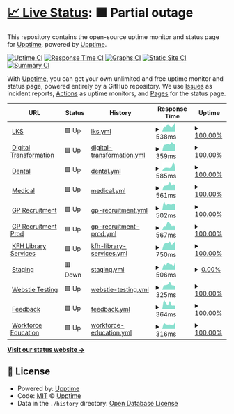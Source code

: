 # [📈 Live Status](https://upptime.github.io/upptime): <!--live status--> **🟧 Partial outage**

This repository contains the open-source uptime monitor and status page for [Upptime](https://upptime.js.org), powered by [Upptime](https://github.com/upptime/upptime).

[![Uptime CI](https://github.com/sankar-shunmuga/NWP-Monitor-Tool/workflows/Uptime%20CI/badge.svg)](https://github.com/sankar-shunmuga/NWP-Monitor-Tool/actions?query=workflow%3A%22Uptime+CI%22)
[![Response Time CI](https://github.com/sankar-shunmuga/NWP-Monitor-Tool/workflows/Response%20Time%20CI/badge.svg)](https://github.com/sankar-shunmuga/NWP-Monitor-Tool/actions?query=workflow%3A%22Response+Time+CI%22)
[![Graphs CI](https://github.com/sankar-shunmuga/NWP-Monitor-Tool/workflows/Graphs%20CI/badge.svg)](https://github.com/sankar-shunmuga/NWP-Monitor-Tool/actions?query=workflow%3A%22Graphs+CI%22)
[![Static Site CI](https://github.com/sankar-shunmuga/NWP-Monitor-Tool/workflows/Static%20Site%20CI/badge.svg)](https://github.com/sankar-shunmuga/NWP-Monitor-Tool/actions?query=workflow%3A%22Static+Site+CI%22)
[![Summary CI](https://github.com/sankar-shunmuga/NWP-Monitor-Tool/workflows/Summary%20CI/badge.svg)](https://github.com/sankar-shunmuga/NWP-Monitor-Tool/actions?query=workflow%3A%22Summary+CI%22)

With [Upptime](https://upptime.js.org), you can get your own unlimited and free uptime monitor and status page, powered entirely by a GitHub repository. We use [Issues](https://github.com/upptime/upptime/issues) as incident reports, [Actions](https://github.com/sankar-shunmuga/NWP-Monitor-Tool/actions) as uptime monitors, and [Pages](https://upptime.github.io/upptime) for the status page.

<!--start: status pages-->
<!-- This summary is generated by Upptime (https://github.com/upptime/upptime) -->
<!-- Do not edit this manually, your changes will be overwritten -->
<!-- prettier-ignore -->
| URL | Status | History | Response Time | Uptime |
| --- | ------ | ------- | ------------- | ------ |
| <img alt="" src="https://icons.duckduckgo.com/ip3/library.hee.nhs.uk.ico" height="13"> [LKS](https://library.hee.nhs.uk) | 🟩 Up | [lks.yml](https://github.com/sankar-shunmuga/NWP-Monitor-Tool/commits/HEAD/history/lks.yml) | <details><summary><img alt="Response time graph" src="./graphs/lks/response-time-week.png" height="20"> 538ms</summary><br><a href="https://sankar-shunmuga.github.io/NWP-Monitor-Tool/history/lks"><img alt="Response time 586" src="https://img.shields.io/endpoint?url=https%3A%2F%2Fraw.githubusercontent.com%2Fsankar-shunmuga%2FNWP-Monitor-Tool%2FHEAD%2Fapi%2Flks%2Fresponse-time.json"></a><br><a href="https://sankar-shunmuga.github.io/NWP-Monitor-Tool/history/lks"><img alt="24-hour response time 796" src="https://img.shields.io/endpoint?url=https%3A%2F%2Fraw.githubusercontent.com%2Fsankar-shunmuga%2FNWP-Monitor-Tool%2FHEAD%2Fapi%2Flks%2Fresponse-time-day.json"></a><br><a href="https://sankar-shunmuga.github.io/NWP-Monitor-Tool/history/lks"><img alt="7-day response time 538" src="https://img.shields.io/endpoint?url=https%3A%2F%2Fraw.githubusercontent.com%2Fsankar-shunmuga%2FNWP-Monitor-Tool%2FHEAD%2Fapi%2Flks%2Fresponse-time-week.json"></a><br><a href="https://sankar-shunmuga.github.io/NWP-Monitor-Tool/history/lks"><img alt="30-day response time 697" src="https://img.shields.io/endpoint?url=https%3A%2F%2Fraw.githubusercontent.com%2Fsankar-shunmuga%2FNWP-Monitor-Tool%2FHEAD%2Fapi%2Flks%2Fresponse-time-month.json"></a><br><a href="https://sankar-shunmuga.github.io/NWP-Monitor-Tool/history/lks"><img alt="1-year response time 588" src="https://img.shields.io/endpoint?url=https%3A%2F%2Fraw.githubusercontent.com%2Fsankar-shunmuga%2FNWP-Monitor-Tool%2FHEAD%2Fapi%2Flks%2Fresponse-time-year.json"></a></details> | <details><summary><a href="https://sankar-shunmuga.github.io/NWP-Monitor-Tool/history/lks">100.00%</a></summary><a href="https://sankar-shunmuga.github.io/NWP-Monitor-Tool/history/lks"><img alt="All-time uptime 100.00%" src="https://img.shields.io/endpoint?url=https%3A%2F%2Fraw.githubusercontent.com%2Fsankar-shunmuga%2FNWP-Monitor-Tool%2FHEAD%2Fapi%2Flks%2Fuptime.json"></a><br><a href="https://sankar-shunmuga.github.io/NWP-Monitor-Tool/history/lks"><img alt="24-hour uptime 100.00%" src="https://img.shields.io/endpoint?url=https%3A%2F%2Fraw.githubusercontent.com%2Fsankar-shunmuga%2FNWP-Monitor-Tool%2FHEAD%2Fapi%2Flks%2Fuptime-day.json"></a><br><a href="https://sankar-shunmuga.github.io/NWP-Monitor-Tool/history/lks"><img alt="7-day uptime 100.00%" src="https://img.shields.io/endpoint?url=https%3A%2F%2Fraw.githubusercontent.com%2Fsankar-shunmuga%2FNWP-Monitor-Tool%2FHEAD%2Fapi%2Flks%2Fuptime-week.json"></a><br><a href="https://sankar-shunmuga.github.io/NWP-Monitor-Tool/history/lks"><img alt="30-day uptime 100.00%" src="https://img.shields.io/endpoint?url=https%3A%2F%2Fraw.githubusercontent.com%2Fsankar-shunmuga%2FNWP-Monitor-Tool%2FHEAD%2Fapi%2Flks%2Fuptime-month.json"></a><br><a href="https://sankar-shunmuga.github.io/NWP-Monitor-Tool/history/lks"><img alt="1-year uptime 100.00%" src="https://img.shields.io/endpoint?url=https%3A%2F%2Fraw.githubusercontent.com%2Fsankar-shunmuga%2FNWP-Monitor-Tool%2FHEAD%2Fapi%2Flks%2Fuptime-year.json"></a></details>
| <img alt="" src="https://icons.duckduckgo.com/ip3/digital-transformation.hee.nhs.uk.ico" height="13"> [Digital Transformation](https://digital-transformation.hee.nhs.uk) | 🟩 Up | [digital-transformation.yml](https://github.com/sankar-shunmuga/NWP-Monitor-Tool/commits/HEAD/history/digital-transformation.yml) | <details><summary><img alt="Response time graph" src="./graphs/digital-transformation/response-time-week.png" height="20"> 359ms</summary><br><a href="https://sankar-shunmuga.github.io/NWP-Monitor-Tool/history/digital-transformation"><img alt="Response time 363" src="https://img.shields.io/endpoint?url=https%3A%2F%2Fraw.githubusercontent.com%2Fsankar-shunmuga%2FNWP-Monitor-Tool%2FHEAD%2Fapi%2Fdigital-transformation%2Fresponse-time.json"></a><br><a href="https://sankar-shunmuga.github.io/NWP-Monitor-Tool/history/digital-transformation"><img alt="24-hour response time 327" src="https://img.shields.io/endpoint?url=https%3A%2F%2Fraw.githubusercontent.com%2Fsankar-shunmuga%2FNWP-Monitor-Tool%2FHEAD%2Fapi%2Fdigital-transformation%2Fresponse-time-day.json"></a><br><a href="https://sankar-shunmuga.github.io/NWP-Monitor-Tool/history/digital-transformation"><img alt="7-day response time 359" src="https://img.shields.io/endpoint?url=https%3A%2F%2Fraw.githubusercontent.com%2Fsankar-shunmuga%2FNWP-Monitor-Tool%2FHEAD%2Fapi%2Fdigital-transformation%2Fresponse-time-week.json"></a><br><a href="https://sankar-shunmuga.github.io/NWP-Monitor-Tool/history/digital-transformation"><img alt="30-day response time 370" src="https://img.shields.io/endpoint?url=https%3A%2F%2Fraw.githubusercontent.com%2Fsankar-shunmuga%2FNWP-Monitor-Tool%2FHEAD%2Fapi%2Fdigital-transformation%2Fresponse-time-month.json"></a><br><a href="https://sankar-shunmuga.github.io/NWP-Monitor-Tool/history/digital-transformation"><img alt="1-year response time 361" src="https://img.shields.io/endpoint?url=https%3A%2F%2Fraw.githubusercontent.com%2Fsankar-shunmuga%2FNWP-Monitor-Tool%2FHEAD%2Fapi%2Fdigital-transformation%2Fresponse-time-year.json"></a></details> | <details><summary><a href="https://sankar-shunmuga.github.io/NWP-Monitor-Tool/history/digital-transformation">100.00%</a></summary><a href="https://sankar-shunmuga.github.io/NWP-Monitor-Tool/history/digital-transformation"><img alt="All-time uptime 99.99%" src="https://img.shields.io/endpoint?url=https%3A%2F%2Fraw.githubusercontent.com%2Fsankar-shunmuga%2FNWP-Monitor-Tool%2FHEAD%2Fapi%2Fdigital-transformation%2Fuptime.json"></a><br><a href="https://sankar-shunmuga.github.io/NWP-Monitor-Tool/history/digital-transformation"><img alt="24-hour uptime 100.00%" src="https://img.shields.io/endpoint?url=https%3A%2F%2Fraw.githubusercontent.com%2Fsankar-shunmuga%2FNWP-Monitor-Tool%2FHEAD%2Fapi%2Fdigital-transformation%2Fuptime-day.json"></a><br><a href="https://sankar-shunmuga.github.io/NWP-Monitor-Tool/history/digital-transformation"><img alt="7-day uptime 100.00%" src="https://img.shields.io/endpoint?url=https%3A%2F%2Fraw.githubusercontent.com%2Fsankar-shunmuga%2FNWP-Monitor-Tool%2FHEAD%2Fapi%2Fdigital-transformation%2Fuptime-week.json"></a><br><a href="https://sankar-shunmuga.github.io/NWP-Monitor-Tool/history/digital-transformation"><img alt="30-day uptime 100.00%" src="https://img.shields.io/endpoint?url=https%3A%2F%2Fraw.githubusercontent.com%2Fsankar-shunmuga%2FNWP-Monitor-Tool%2FHEAD%2Fapi%2Fdigital-transformation%2Fuptime-month.json"></a><br><a href="https://sankar-shunmuga.github.io/NWP-Monitor-Tool/history/digital-transformation"><img alt="1-year uptime 99.99%" src="https://img.shields.io/endpoint?url=https%3A%2F%2Fraw.githubusercontent.com%2Fsankar-shunmuga%2FNWP-Monitor-Tool%2FHEAD%2Fapi%2Fdigital-transformation%2Fuptime-year.json"></a></details>
| <img alt="" src="https://icons.duckduckgo.com/ip3/dental.hee.nhs.uk.ico" height="13"> [Dental](https://dental.hee.nhs.uk) | 🟩 Up | [dental.yml](https://github.com/sankar-shunmuga/NWP-Monitor-Tool/commits/HEAD/history/dental.yml) | <details><summary><img alt="Response time graph" src="./graphs/dental/response-time-week.png" height="20"> 585ms</summary><br><a href="https://sankar-shunmuga.github.io/NWP-Monitor-Tool/history/dental"><img alt="Response time 550" src="https://img.shields.io/endpoint?url=https%3A%2F%2Fraw.githubusercontent.com%2Fsankar-shunmuga%2FNWP-Monitor-Tool%2FHEAD%2Fapi%2Fdental%2Fresponse-time.json"></a><br><a href="https://sankar-shunmuga.github.io/NWP-Monitor-Tool/history/dental"><img alt="24-hour response time 414" src="https://img.shields.io/endpoint?url=https%3A%2F%2Fraw.githubusercontent.com%2Fsankar-shunmuga%2FNWP-Monitor-Tool%2FHEAD%2Fapi%2Fdental%2Fresponse-time-day.json"></a><br><a href="https://sankar-shunmuga.github.io/NWP-Monitor-Tool/history/dental"><img alt="7-day response time 585" src="https://img.shields.io/endpoint?url=https%3A%2F%2Fraw.githubusercontent.com%2Fsankar-shunmuga%2FNWP-Monitor-Tool%2FHEAD%2Fapi%2Fdental%2Fresponse-time-week.json"></a><br><a href="https://sankar-shunmuga.github.io/NWP-Monitor-Tool/history/dental"><img alt="30-day response time 599" src="https://img.shields.io/endpoint?url=https%3A%2F%2Fraw.githubusercontent.com%2Fsankar-shunmuga%2FNWP-Monitor-Tool%2FHEAD%2Fapi%2Fdental%2Fresponse-time-month.json"></a><br><a href="https://sankar-shunmuga.github.io/NWP-Monitor-Tool/history/dental"><img alt="1-year response time 550" src="https://img.shields.io/endpoint?url=https%3A%2F%2Fraw.githubusercontent.com%2Fsankar-shunmuga%2FNWP-Monitor-Tool%2FHEAD%2Fapi%2Fdental%2Fresponse-time-year.json"></a></details> | <details><summary><a href="https://sankar-shunmuga.github.io/NWP-Monitor-Tool/history/dental">100.00%</a></summary><a href="https://sankar-shunmuga.github.io/NWP-Monitor-Tool/history/dental"><img alt="All-time uptime 100.00%" src="https://img.shields.io/endpoint?url=https%3A%2F%2Fraw.githubusercontent.com%2Fsankar-shunmuga%2FNWP-Monitor-Tool%2FHEAD%2Fapi%2Fdental%2Fuptime.json"></a><br><a href="https://sankar-shunmuga.github.io/NWP-Monitor-Tool/history/dental"><img alt="24-hour uptime 100.00%" src="https://img.shields.io/endpoint?url=https%3A%2F%2Fraw.githubusercontent.com%2Fsankar-shunmuga%2FNWP-Monitor-Tool%2FHEAD%2Fapi%2Fdental%2Fuptime-day.json"></a><br><a href="https://sankar-shunmuga.github.io/NWP-Monitor-Tool/history/dental"><img alt="7-day uptime 100.00%" src="https://img.shields.io/endpoint?url=https%3A%2F%2Fraw.githubusercontent.com%2Fsankar-shunmuga%2FNWP-Monitor-Tool%2FHEAD%2Fapi%2Fdental%2Fuptime-week.json"></a><br><a href="https://sankar-shunmuga.github.io/NWP-Monitor-Tool/history/dental"><img alt="30-day uptime 100.00%" src="https://img.shields.io/endpoint?url=https%3A%2F%2Fraw.githubusercontent.com%2Fsankar-shunmuga%2FNWP-Monitor-Tool%2FHEAD%2Fapi%2Fdental%2Fuptime-month.json"></a><br><a href="https://sankar-shunmuga.github.io/NWP-Monitor-Tool/history/dental"><img alt="1-year uptime 100.00%" src="https://img.shields.io/endpoint?url=https%3A%2F%2Fraw.githubusercontent.com%2Fsankar-shunmuga%2FNWP-Monitor-Tool%2FHEAD%2Fapi%2Fdental%2Fuptime-year.json"></a></details>
| <img alt="" src="https://icons.duckduckgo.com/ip3/medical.hee.nhs.uk.ico" height="13"> [Medical](https://medical.hee.nhs.uk) | 🟩 Up | [medical.yml](https://github.com/sankar-shunmuga/NWP-Monitor-Tool/commits/HEAD/history/medical.yml) | <details><summary><img alt="Response time graph" src="./graphs/medical/response-time-week.png" height="20"> 561ms</summary><br><a href="https://sankar-shunmuga.github.io/NWP-Monitor-Tool/history/medical"><img alt="Response time 625" src="https://img.shields.io/endpoint?url=https%3A%2F%2Fraw.githubusercontent.com%2Fsankar-shunmuga%2FNWP-Monitor-Tool%2FHEAD%2Fapi%2Fmedical%2Fresponse-time.json"></a><br><a href="https://sankar-shunmuga.github.io/NWP-Monitor-Tool/history/medical"><img alt="24-hour response time 534" src="https://img.shields.io/endpoint?url=https%3A%2F%2Fraw.githubusercontent.com%2Fsankar-shunmuga%2FNWP-Monitor-Tool%2FHEAD%2Fapi%2Fmedical%2Fresponse-time-day.json"></a><br><a href="https://sankar-shunmuga.github.io/NWP-Monitor-Tool/history/medical"><img alt="7-day response time 561" src="https://img.shields.io/endpoint?url=https%3A%2F%2Fraw.githubusercontent.com%2Fsankar-shunmuga%2FNWP-Monitor-Tool%2FHEAD%2Fapi%2Fmedical%2Fresponse-time-week.json"></a><br><a href="https://sankar-shunmuga.github.io/NWP-Monitor-Tool/history/medical"><img alt="30-day response time 579" src="https://img.shields.io/endpoint?url=https%3A%2F%2Fraw.githubusercontent.com%2Fsankar-shunmuga%2FNWP-Monitor-Tool%2FHEAD%2Fapi%2Fmedical%2Fresponse-time-month.json"></a><br><a href="https://sankar-shunmuga.github.io/NWP-Monitor-Tool/history/medical"><img alt="1-year response time 628" src="https://img.shields.io/endpoint?url=https%3A%2F%2Fraw.githubusercontent.com%2Fsankar-shunmuga%2FNWP-Monitor-Tool%2FHEAD%2Fapi%2Fmedical%2Fresponse-time-year.json"></a></details> | <details><summary><a href="https://sankar-shunmuga.github.io/NWP-Monitor-Tool/history/medical">100.00%</a></summary><a href="https://sankar-shunmuga.github.io/NWP-Monitor-Tool/history/medical"><img alt="All-time uptime 100.00%" src="https://img.shields.io/endpoint?url=https%3A%2F%2Fraw.githubusercontent.com%2Fsankar-shunmuga%2FNWP-Monitor-Tool%2FHEAD%2Fapi%2Fmedical%2Fuptime.json"></a><br><a href="https://sankar-shunmuga.github.io/NWP-Monitor-Tool/history/medical"><img alt="24-hour uptime 100.00%" src="https://img.shields.io/endpoint?url=https%3A%2F%2Fraw.githubusercontent.com%2Fsankar-shunmuga%2FNWP-Monitor-Tool%2FHEAD%2Fapi%2Fmedical%2Fuptime-day.json"></a><br><a href="https://sankar-shunmuga.github.io/NWP-Monitor-Tool/history/medical"><img alt="7-day uptime 100.00%" src="https://img.shields.io/endpoint?url=https%3A%2F%2Fraw.githubusercontent.com%2Fsankar-shunmuga%2FNWP-Monitor-Tool%2FHEAD%2Fapi%2Fmedical%2Fuptime-week.json"></a><br><a href="https://sankar-shunmuga.github.io/NWP-Monitor-Tool/history/medical"><img alt="30-day uptime 100.00%" src="https://img.shields.io/endpoint?url=https%3A%2F%2Fraw.githubusercontent.com%2Fsankar-shunmuga%2FNWP-Monitor-Tool%2FHEAD%2Fapi%2Fmedical%2Fuptime-month.json"></a><br><a href="https://sankar-shunmuga.github.io/NWP-Monitor-Tool/history/medical"><img alt="1-year uptime 100.00%" src="https://img.shields.io/endpoint?url=https%3A%2F%2Fraw.githubusercontent.com%2Fsankar-shunmuga%2FNWP-Monitor-Tool%2FHEAD%2Fapi%2Fmedical%2Fuptime-year.json"></a></details>
| <img alt="" src="https://icons.duckduckgo.com/ip3/gprecruitment.hee.nhs.uk.ico" height="13"> [GP Recruitment](https://gprecruitment.hee.nhs.uk) | 🟩 Up | [gp-recruitment.yml](https://github.com/sankar-shunmuga/NWP-Monitor-Tool/commits/HEAD/history/gp-recruitment.yml) | <details><summary><img alt="Response time graph" src="./graphs/gp-recruitment/response-time-week.png" height="20"> 502ms</summary><br><a href="https://sankar-shunmuga.github.io/NWP-Monitor-Tool/history/gp-recruitment"><img alt="Response time 561" src="https://img.shields.io/endpoint?url=https%3A%2F%2Fraw.githubusercontent.com%2Fsankar-shunmuga%2FNWP-Monitor-Tool%2FHEAD%2Fapi%2Fgp-recruitment%2Fresponse-time.json"></a><br><a href="https://sankar-shunmuga.github.io/NWP-Monitor-Tool/history/gp-recruitment"><img alt="24-hour response time 443" src="https://img.shields.io/endpoint?url=https%3A%2F%2Fraw.githubusercontent.com%2Fsankar-shunmuga%2FNWP-Monitor-Tool%2FHEAD%2Fapi%2Fgp-recruitment%2Fresponse-time-day.json"></a><br><a href="https://sankar-shunmuga.github.io/NWP-Monitor-Tool/history/gp-recruitment"><img alt="7-day response time 502" src="https://img.shields.io/endpoint?url=https%3A%2F%2Fraw.githubusercontent.com%2Fsankar-shunmuga%2FNWP-Monitor-Tool%2FHEAD%2Fapi%2Fgp-recruitment%2Fresponse-time-week.json"></a><br><a href="https://sankar-shunmuga.github.io/NWP-Monitor-Tool/history/gp-recruitment"><img alt="30-day response time 600" src="https://img.shields.io/endpoint?url=https%3A%2F%2Fraw.githubusercontent.com%2Fsankar-shunmuga%2FNWP-Monitor-Tool%2FHEAD%2Fapi%2Fgp-recruitment%2Fresponse-time-month.json"></a><br><a href="https://sankar-shunmuga.github.io/NWP-Monitor-Tool/history/gp-recruitment"><img alt="1-year response time 568" src="https://img.shields.io/endpoint?url=https%3A%2F%2Fraw.githubusercontent.com%2Fsankar-shunmuga%2FNWP-Monitor-Tool%2FHEAD%2Fapi%2Fgp-recruitment%2Fresponse-time-year.json"></a></details> | <details><summary><a href="https://sankar-shunmuga.github.io/NWP-Monitor-Tool/history/gp-recruitment">100.00%</a></summary><a href="https://sankar-shunmuga.github.io/NWP-Monitor-Tool/history/gp-recruitment"><img alt="All-time uptime 99.99%" src="https://img.shields.io/endpoint?url=https%3A%2F%2Fraw.githubusercontent.com%2Fsankar-shunmuga%2FNWP-Monitor-Tool%2FHEAD%2Fapi%2Fgp-recruitment%2Fuptime.json"></a><br><a href="https://sankar-shunmuga.github.io/NWP-Monitor-Tool/history/gp-recruitment"><img alt="24-hour uptime 100.00%" src="https://img.shields.io/endpoint?url=https%3A%2F%2Fraw.githubusercontent.com%2Fsankar-shunmuga%2FNWP-Monitor-Tool%2FHEAD%2Fapi%2Fgp-recruitment%2Fuptime-day.json"></a><br><a href="https://sankar-shunmuga.github.io/NWP-Monitor-Tool/history/gp-recruitment"><img alt="7-day uptime 100.00%" src="https://img.shields.io/endpoint?url=https%3A%2F%2Fraw.githubusercontent.com%2Fsankar-shunmuga%2FNWP-Monitor-Tool%2FHEAD%2Fapi%2Fgp-recruitment%2Fuptime-week.json"></a><br><a href="https://sankar-shunmuga.github.io/NWP-Monitor-Tool/history/gp-recruitment"><img alt="30-day uptime 100.00%" src="https://img.shields.io/endpoint?url=https%3A%2F%2Fraw.githubusercontent.com%2Fsankar-shunmuga%2FNWP-Monitor-Tool%2FHEAD%2Fapi%2Fgp-recruitment%2Fuptime-month.json"></a><br><a href="https://sankar-shunmuga.github.io/NWP-Monitor-Tool/history/gp-recruitment"><img alt="1-year uptime 100.00%" src="https://img.shields.io/endpoint?url=https%3A%2F%2Fraw.githubusercontent.com%2Fsankar-shunmuga%2FNWP-Monitor-Tool%2FHEAD%2Fapi%2Fgp-recruitment%2Fuptime-year.json"></a></details>
| <img alt="" src="https://icons.duckduckgo.com/ip3/gprecruitment-prod.hee.nhs.uk.ico" height="13"> [GP Recruitment Prod](https://gprecruitment-prod.hee.nhs.uk) | 🟩 Up | [gp-recruitment-prod.yml](https://github.com/sankar-shunmuga/NWP-Monitor-Tool/commits/HEAD/history/gp-recruitment-prod.yml) | <details><summary><img alt="Response time graph" src="./graphs/gp-recruitment-prod/response-time-week.png" height="20"> 567ms</summary><br><a href="https://sankar-shunmuga.github.io/NWP-Monitor-Tool/history/gp-recruitment-prod"><img alt="Response time 548" src="https://img.shields.io/endpoint?url=https%3A%2F%2Fraw.githubusercontent.com%2Fsankar-shunmuga%2FNWP-Monitor-Tool%2FHEAD%2Fapi%2Fgp-recruitment-prod%2Fresponse-time.json"></a><br><a href="https://sankar-shunmuga.github.io/NWP-Monitor-Tool/history/gp-recruitment-prod"><img alt="24-hour response time 442" src="https://img.shields.io/endpoint?url=https%3A%2F%2Fraw.githubusercontent.com%2Fsankar-shunmuga%2FNWP-Monitor-Tool%2FHEAD%2Fapi%2Fgp-recruitment-prod%2Fresponse-time-day.json"></a><br><a href="https://sankar-shunmuga.github.io/NWP-Monitor-Tool/history/gp-recruitment-prod"><img alt="7-day response time 567" src="https://img.shields.io/endpoint?url=https%3A%2F%2Fraw.githubusercontent.com%2Fsankar-shunmuga%2FNWP-Monitor-Tool%2FHEAD%2Fapi%2Fgp-recruitment-prod%2Fresponse-time-week.json"></a><br><a href="https://sankar-shunmuga.github.io/NWP-Monitor-Tool/history/gp-recruitment-prod"><img alt="30-day response time 535" src="https://img.shields.io/endpoint?url=https%3A%2F%2Fraw.githubusercontent.com%2Fsankar-shunmuga%2FNWP-Monitor-Tool%2FHEAD%2Fapi%2Fgp-recruitment-prod%2Fresponse-time-month.json"></a><br><a href="https://sankar-shunmuga.github.io/NWP-Monitor-Tool/history/gp-recruitment-prod"><img alt="1-year response time 551" src="https://img.shields.io/endpoint?url=https%3A%2F%2Fraw.githubusercontent.com%2Fsankar-shunmuga%2FNWP-Monitor-Tool%2FHEAD%2Fapi%2Fgp-recruitment-prod%2Fresponse-time-year.json"></a></details> | <details><summary><a href="https://sankar-shunmuga.github.io/NWP-Monitor-Tool/history/gp-recruitment-prod">100.00%</a></summary><a href="https://sankar-shunmuga.github.io/NWP-Monitor-Tool/history/gp-recruitment-prod"><img alt="All-time uptime 99.99%" src="https://img.shields.io/endpoint?url=https%3A%2F%2Fraw.githubusercontent.com%2Fsankar-shunmuga%2FNWP-Monitor-Tool%2FHEAD%2Fapi%2Fgp-recruitment-prod%2Fuptime.json"></a><br><a href="https://sankar-shunmuga.github.io/NWP-Monitor-Tool/history/gp-recruitment-prod"><img alt="24-hour uptime 100.00%" src="https://img.shields.io/endpoint?url=https%3A%2F%2Fraw.githubusercontent.com%2Fsankar-shunmuga%2FNWP-Monitor-Tool%2FHEAD%2Fapi%2Fgp-recruitment-prod%2Fuptime-day.json"></a><br><a href="https://sankar-shunmuga.github.io/NWP-Monitor-Tool/history/gp-recruitment-prod"><img alt="7-day uptime 100.00%" src="https://img.shields.io/endpoint?url=https%3A%2F%2Fraw.githubusercontent.com%2Fsankar-shunmuga%2FNWP-Monitor-Tool%2FHEAD%2Fapi%2Fgp-recruitment-prod%2Fuptime-week.json"></a><br><a href="https://sankar-shunmuga.github.io/NWP-Monitor-Tool/history/gp-recruitment-prod"><img alt="30-day uptime 100.00%" src="https://img.shields.io/endpoint?url=https%3A%2F%2Fraw.githubusercontent.com%2Fsankar-shunmuga%2FNWP-Monitor-Tool%2FHEAD%2Fapi%2Fgp-recruitment-prod%2Fuptime-month.json"></a><br><a href="https://sankar-shunmuga.github.io/NWP-Monitor-Tool/history/gp-recruitment-prod"><img alt="1-year uptime 100.00%" src="https://img.shields.io/endpoint?url=https%3A%2F%2Fraw.githubusercontent.com%2Fsankar-shunmuga%2FNWP-Monitor-Tool%2FHEAD%2Fapi%2Fgp-recruitment-prod%2Fuptime-year.json"></a></details>
| <img alt="" src="https://icons.duckduckgo.com/ip3/kfh.libraryservices.nhs.uk.ico" height="13"> [KFH Library Services](https://kfh.libraryservices.nhs.uk) | 🟩 Up | [kfh-library-services.yml](https://github.com/sankar-shunmuga/NWP-Monitor-Tool/commits/HEAD/history/kfh-library-services.yml) | <details><summary><img alt="Response time graph" src="./graphs/kfh-library-services/response-time-week.png" height="20"> 750ms</summary><br><a href="https://sankar-shunmuga.github.io/NWP-Monitor-Tool/history/kfh-library-services"><img alt="Response time 739" src="https://img.shields.io/endpoint?url=https%3A%2F%2Fraw.githubusercontent.com%2Fsankar-shunmuga%2FNWP-Monitor-Tool%2FHEAD%2Fapi%2Fkfh-library-services%2Fresponse-time.json"></a><br><a href="https://sankar-shunmuga.github.io/NWP-Monitor-Tool/history/kfh-library-services"><img alt="24-hour response time 958" src="https://img.shields.io/endpoint?url=https%3A%2F%2Fraw.githubusercontent.com%2Fsankar-shunmuga%2FNWP-Monitor-Tool%2FHEAD%2Fapi%2Fkfh-library-services%2Fresponse-time-day.json"></a><br><a href="https://sankar-shunmuga.github.io/NWP-Monitor-Tool/history/kfh-library-services"><img alt="7-day response time 750" src="https://img.shields.io/endpoint?url=https%3A%2F%2Fraw.githubusercontent.com%2Fsankar-shunmuga%2FNWP-Monitor-Tool%2FHEAD%2Fapi%2Fkfh-library-services%2Fresponse-time-week.json"></a><br><a href="https://sankar-shunmuga.github.io/NWP-Monitor-Tool/history/kfh-library-services"><img alt="30-day response time 717" src="https://img.shields.io/endpoint?url=https%3A%2F%2Fraw.githubusercontent.com%2Fsankar-shunmuga%2FNWP-Monitor-Tool%2FHEAD%2Fapi%2Fkfh-library-services%2Fresponse-time-month.json"></a><br><a href="https://sankar-shunmuga.github.io/NWP-Monitor-Tool/history/kfh-library-services"><img alt="1-year response time 736" src="https://img.shields.io/endpoint?url=https%3A%2F%2Fraw.githubusercontent.com%2Fsankar-shunmuga%2FNWP-Monitor-Tool%2FHEAD%2Fapi%2Fkfh-library-services%2Fresponse-time-year.json"></a></details> | <details><summary><a href="https://sankar-shunmuga.github.io/NWP-Monitor-Tool/history/kfh-library-services">100.00%</a></summary><a href="https://sankar-shunmuga.github.io/NWP-Monitor-Tool/history/kfh-library-services"><img alt="All-time uptime 100.00%" src="https://img.shields.io/endpoint?url=https%3A%2F%2Fraw.githubusercontent.com%2Fsankar-shunmuga%2FNWP-Monitor-Tool%2FHEAD%2Fapi%2Fkfh-library-services%2Fuptime.json"></a><br><a href="https://sankar-shunmuga.github.io/NWP-Monitor-Tool/history/kfh-library-services"><img alt="24-hour uptime 100.00%" src="https://img.shields.io/endpoint?url=https%3A%2F%2Fraw.githubusercontent.com%2Fsankar-shunmuga%2FNWP-Monitor-Tool%2FHEAD%2Fapi%2Fkfh-library-services%2Fuptime-day.json"></a><br><a href="https://sankar-shunmuga.github.io/NWP-Monitor-Tool/history/kfh-library-services"><img alt="7-day uptime 100.00%" src="https://img.shields.io/endpoint?url=https%3A%2F%2Fraw.githubusercontent.com%2Fsankar-shunmuga%2FNWP-Monitor-Tool%2FHEAD%2Fapi%2Fkfh-library-services%2Fuptime-week.json"></a><br><a href="https://sankar-shunmuga.github.io/NWP-Monitor-Tool/history/kfh-library-services"><img alt="30-day uptime 100.00%" src="https://img.shields.io/endpoint?url=https%3A%2F%2Fraw.githubusercontent.com%2Fsankar-shunmuga%2FNWP-Monitor-Tool%2FHEAD%2Fapi%2Fkfh-library-services%2Fuptime-month.json"></a><br><a href="https://sankar-shunmuga.github.io/NWP-Monitor-Tool/history/kfh-library-services"><img alt="1-year uptime 100.00%" src="https://img.shields.io/endpoint?url=https%3A%2F%2Fraw.githubusercontent.com%2Fsankar-shunmuga%2FNWP-Monitor-Tool%2FHEAD%2Fapi%2Fkfh-library-services%2Fuptime-year.json"></a></details>
| <img alt="" src="https://icons.duckduckgo.com/ip3/staging.hee.nhs.uk.ico" height="13"> [Staging](https://staging.hee.nhs.uk) | 🟥 Down | [staging.yml](https://github.com/sankar-shunmuga/NWP-Monitor-Tool/commits/HEAD/history/staging.yml) | <details><summary><img alt="Response time graph" src="./graphs/staging/response-time-week.png" height="20"> 506ms</summary><br><a href="https://sankar-shunmuga.github.io/NWP-Monitor-Tool/history/staging"><img alt="Response time 457" src="https://img.shields.io/endpoint?url=https%3A%2F%2Fraw.githubusercontent.com%2Fsankar-shunmuga%2FNWP-Monitor-Tool%2FHEAD%2Fapi%2Fstaging%2Fresponse-time.json"></a><br><a href="https://sankar-shunmuga.github.io/NWP-Monitor-Tool/history/staging"><img alt="24-hour response time 734" src="https://img.shields.io/endpoint?url=https%3A%2F%2Fraw.githubusercontent.com%2Fsankar-shunmuga%2FNWP-Monitor-Tool%2FHEAD%2Fapi%2Fstaging%2Fresponse-time-day.json"></a><br><a href="https://sankar-shunmuga.github.io/NWP-Monitor-Tool/history/staging"><img alt="7-day response time 506" src="https://img.shields.io/endpoint?url=https%3A%2F%2Fraw.githubusercontent.com%2Fsankar-shunmuga%2FNWP-Monitor-Tool%2FHEAD%2Fapi%2Fstaging%2Fresponse-time-week.json"></a><br><a href="https://sankar-shunmuga.github.io/NWP-Monitor-Tool/history/staging"><img alt="30-day response time 430" src="https://img.shields.io/endpoint?url=https%3A%2F%2Fraw.githubusercontent.com%2Fsankar-shunmuga%2FNWP-Monitor-Tool%2FHEAD%2Fapi%2Fstaging%2Fresponse-time-month.json"></a><br><a href="https://sankar-shunmuga.github.io/NWP-Monitor-Tool/history/staging"><img alt="1-year response time 442" src="https://img.shields.io/endpoint?url=https%3A%2F%2Fraw.githubusercontent.com%2Fsankar-shunmuga%2FNWP-Monitor-Tool%2FHEAD%2Fapi%2Fstaging%2Fresponse-time-year.json"></a></details> | <details><summary><a href="https://sankar-shunmuga.github.io/NWP-Monitor-Tool/history/staging">0.00%</a></summary><a href="https://sankar-shunmuga.github.io/NWP-Monitor-Tool/history/staging"><img alt="All-time uptime 33.99%" src="https://img.shields.io/endpoint?url=https%3A%2F%2Fraw.githubusercontent.com%2Fsankar-shunmuga%2FNWP-Monitor-Tool%2FHEAD%2Fapi%2Fstaging%2Fuptime.json"></a><br><a href="https://sankar-shunmuga.github.io/NWP-Monitor-Tool/history/staging"><img alt="24-hour uptime 0.00%" src="https://img.shields.io/endpoint?url=https%3A%2F%2Fraw.githubusercontent.com%2Fsankar-shunmuga%2FNWP-Monitor-Tool%2FHEAD%2Fapi%2Fstaging%2Fuptime-day.json"></a><br><a href="https://sankar-shunmuga.github.io/NWP-Monitor-Tool/history/staging"><img alt="7-day uptime 0.00%" src="https://img.shields.io/endpoint?url=https%3A%2F%2Fraw.githubusercontent.com%2Fsankar-shunmuga%2FNWP-Monitor-Tool%2FHEAD%2Fapi%2Fstaging%2Fuptime-week.json"></a><br><a href="https://sankar-shunmuga.github.io/NWP-Monitor-Tool/history/staging"><img alt="30-day uptime 0.00%" src="https://img.shields.io/endpoint?url=https%3A%2F%2Fraw.githubusercontent.com%2Fsankar-shunmuga%2FNWP-Monitor-Tool%2FHEAD%2Fapi%2Fstaging%2Fuptime-month.json"></a><br><a href="https://sankar-shunmuga.github.io/NWP-Monitor-Tool/history/staging"><img alt="1-year uptime 29.50%" src="https://img.shields.io/endpoint?url=https%3A%2F%2Fraw.githubusercontent.com%2Fsankar-shunmuga%2FNWP-Monitor-Tool%2FHEAD%2Fapi%2Fstaging%2Fuptime-year.json"></a></details>
| <img alt="" src="https://icons.duckduckgo.com/ip3/website-testing.hee.nhs.uk.ico" height="13"> [Webstie Testing](https://website-testing.hee.nhs.uk) | 🟩 Up | [webstie-testing.yml](https://github.com/sankar-shunmuga/NWP-Monitor-Tool/commits/HEAD/history/webstie-testing.yml) | <details><summary><img alt="Response time graph" src="./graphs/webstie-testing/response-time-week.png" height="20"> 325ms</summary><br><a href="https://sankar-shunmuga.github.io/NWP-Monitor-Tool/history/webstie-testing"><img alt="Response time 282" src="https://img.shields.io/endpoint?url=https%3A%2F%2Fraw.githubusercontent.com%2Fsankar-shunmuga%2FNWP-Monitor-Tool%2FHEAD%2Fapi%2Fwebstie-testing%2Fresponse-time.json"></a><br><a href="https://sankar-shunmuga.github.io/NWP-Monitor-Tool/history/webstie-testing"><img alt="24-hour response time 233" src="https://img.shields.io/endpoint?url=https%3A%2F%2Fraw.githubusercontent.com%2Fsankar-shunmuga%2FNWP-Monitor-Tool%2FHEAD%2Fapi%2Fwebstie-testing%2Fresponse-time-day.json"></a><br><a href="https://sankar-shunmuga.github.io/NWP-Monitor-Tool/history/webstie-testing"><img alt="7-day response time 325" src="https://img.shields.io/endpoint?url=https%3A%2F%2Fraw.githubusercontent.com%2Fsankar-shunmuga%2FNWP-Monitor-Tool%2FHEAD%2Fapi%2Fwebstie-testing%2Fresponse-time-week.json"></a><br><a href="https://sankar-shunmuga.github.io/NWP-Monitor-Tool/history/webstie-testing"><img alt="30-day response time 274" src="https://img.shields.io/endpoint?url=https%3A%2F%2Fraw.githubusercontent.com%2Fsankar-shunmuga%2FNWP-Monitor-Tool%2FHEAD%2Fapi%2Fwebstie-testing%2Fresponse-time-month.json"></a><br><a href="https://sankar-shunmuga.github.io/NWP-Monitor-Tool/history/webstie-testing"><img alt="1-year response time 279" src="https://img.shields.io/endpoint?url=https%3A%2F%2Fraw.githubusercontent.com%2Fsankar-shunmuga%2FNWP-Monitor-Tool%2FHEAD%2Fapi%2Fwebstie-testing%2Fresponse-time-year.json"></a></details> | <details><summary><a href="https://sankar-shunmuga.github.io/NWP-Monitor-Tool/history/webstie-testing">100.00%</a></summary><a href="https://sankar-shunmuga.github.io/NWP-Monitor-Tool/history/webstie-testing"><img alt="All-time uptime 99.99%" src="https://img.shields.io/endpoint?url=https%3A%2F%2Fraw.githubusercontent.com%2Fsankar-shunmuga%2FNWP-Monitor-Tool%2FHEAD%2Fapi%2Fwebstie-testing%2Fuptime.json"></a><br><a href="https://sankar-shunmuga.github.io/NWP-Monitor-Tool/history/webstie-testing"><img alt="24-hour uptime 100.00%" src="https://img.shields.io/endpoint?url=https%3A%2F%2Fraw.githubusercontent.com%2Fsankar-shunmuga%2FNWP-Monitor-Tool%2FHEAD%2Fapi%2Fwebstie-testing%2Fuptime-day.json"></a><br><a href="https://sankar-shunmuga.github.io/NWP-Monitor-Tool/history/webstie-testing"><img alt="7-day uptime 100.00%" src="https://img.shields.io/endpoint?url=https%3A%2F%2Fraw.githubusercontent.com%2Fsankar-shunmuga%2FNWP-Monitor-Tool%2FHEAD%2Fapi%2Fwebstie-testing%2Fuptime-week.json"></a><br><a href="https://sankar-shunmuga.github.io/NWP-Monitor-Tool/history/webstie-testing"><img alt="30-day uptime 100.00%" src="https://img.shields.io/endpoint?url=https%3A%2F%2Fraw.githubusercontent.com%2Fsankar-shunmuga%2FNWP-Monitor-Tool%2FHEAD%2Fapi%2Fwebstie-testing%2Fuptime-month.json"></a><br><a href="https://sankar-shunmuga.github.io/NWP-Monitor-Tool/history/webstie-testing"><img alt="1-year uptime 100.00%" src="https://img.shields.io/endpoint?url=https%3A%2F%2Fraw.githubusercontent.com%2Fsankar-shunmuga%2FNWP-Monitor-Tool%2FHEAD%2Fapi%2Fwebstie-testing%2Fuptime-year.json"></a></details>
| <img alt="" src="https://icons.duckduckgo.com/ip3/feedback.hee.nhs.uk.ico" height="13"> [Feedback](https://feedback.hee.nhs.uk) | 🟩 Up | [feedback.yml](https://github.com/sankar-shunmuga/NWP-Monitor-Tool/commits/HEAD/history/feedback.yml) | <details><summary><img alt="Response time graph" src="./graphs/feedback/response-time-week.png" height="20"> 364ms</summary><br><a href="https://sankar-shunmuga.github.io/NWP-Monitor-Tool/history/feedback"><img alt="Response time 275" src="https://img.shields.io/endpoint?url=https%3A%2F%2Fraw.githubusercontent.com%2Fsankar-shunmuga%2FNWP-Monitor-Tool%2FHEAD%2Fapi%2Ffeedback%2Fresponse-time.json"></a><br><a href="https://sankar-shunmuga.github.io/NWP-Monitor-Tool/history/feedback"><img alt="24-hour response time 235" src="https://img.shields.io/endpoint?url=https%3A%2F%2Fraw.githubusercontent.com%2Fsankar-shunmuga%2FNWP-Monitor-Tool%2FHEAD%2Fapi%2Ffeedback%2Fresponse-time-day.json"></a><br><a href="https://sankar-shunmuga.github.io/NWP-Monitor-Tool/history/feedback"><img alt="7-day response time 364" src="https://img.shields.io/endpoint?url=https%3A%2F%2Fraw.githubusercontent.com%2Fsankar-shunmuga%2FNWP-Monitor-Tool%2FHEAD%2Fapi%2Ffeedback%2Fresponse-time-week.json"></a><br><a href="https://sankar-shunmuga.github.io/NWP-Monitor-Tool/history/feedback"><img alt="30-day response time 288" src="https://img.shields.io/endpoint?url=https%3A%2F%2Fraw.githubusercontent.com%2Fsankar-shunmuga%2FNWP-Monitor-Tool%2FHEAD%2Fapi%2Ffeedback%2Fresponse-time-month.json"></a><br><a href="https://sankar-shunmuga.github.io/NWP-Monitor-Tool/history/feedback"><img alt="1-year response time 269" src="https://img.shields.io/endpoint?url=https%3A%2F%2Fraw.githubusercontent.com%2Fsankar-shunmuga%2FNWP-Monitor-Tool%2FHEAD%2Fapi%2Ffeedback%2Fresponse-time-year.json"></a></details> | <details><summary><a href="https://sankar-shunmuga.github.io/NWP-Monitor-Tool/history/feedback">100.00%</a></summary><a href="https://sankar-shunmuga.github.io/NWP-Monitor-Tool/history/feedback"><img alt="All-time uptime 99.99%" src="https://img.shields.io/endpoint?url=https%3A%2F%2Fraw.githubusercontent.com%2Fsankar-shunmuga%2FNWP-Monitor-Tool%2FHEAD%2Fapi%2Ffeedback%2Fuptime.json"></a><br><a href="https://sankar-shunmuga.github.io/NWP-Monitor-Tool/history/feedback"><img alt="24-hour uptime 100.00%" src="https://img.shields.io/endpoint?url=https%3A%2F%2Fraw.githubusercontent.com%2Fsankar-shunmuga%2FNWP-Monitor-Tool%2FHEAD%2Fapi%2Ffeedback%2Fuptime-day.json"></a><br><a href="https://sankar-shunmuga.github.io/NWP-Monitor-Tool/history/feedback"><img alt="7-day uptime 100.00%" src="https://img.shields.io/endpoint?url=https%3A%2F%2Fraw.githubusercontent.com%2Fsankar-shunmuga%2FNWP-Monitor-Tool%2FHEAD%2Fapi%2Ffeedback%2Fuptime-week.json"></a><br><a href="https://sankar-shunmuga.github.io/NWP-Monitor-Tool/history/feedback"><img alt="30-day uptime 100.00%" src="https://img.shields.io/endpoint?url=https%3A%2F%2Fraw.githubusercontent.com%2Fsankar-shunmuga%2FNWP-Monitor-Tool%2FHEAD%2Fapi%2Ffeedback%2Fuptime-month.json"></a><br><a href="https://sankar-shunmuga.github.io/NWP-Monitor-Tool/history/feedback"><img alt="1-year uptime 100.00%" src="https://img.shields.io/endpoint?url=https%3A%2F%2Fraw.githubusercontent.com%2Fsankar-shunmuga%2FNWP-Monitor-Tool%2FHEAD%2Fapi%2Ffeedback%2Fuptime-year.json"></a></details>
| <img alt="" src="https://icons.duckduckgo.com/ip3/workforce-education.hee.nhs.uk.ico" height="13"> [Workforce Education](https://workforce-education.hee.nhs.uk) | 🟩 Up | [workforce-education.yml](https://github.com/sankar-shunmuga/NWP-Monitor-Tool/commits/HEAD/history/workforce-education.yml) | <details><summary><img alt="Response time graph" src="./graphs/workforce-education/response-time-week.png" height="20"> 316ms</summary><br><a href="https://sankar-shunmuga.github.io/NWP-Monitor-Tool/history/workforce-education"><img alt="Response time 277" src="https://img.shields.io/endpoint?url=https%3A%2F%2Fraw.githubusercontent.com%2Fsankar-shunmuga%2FNWP-Monitor-Tool%2FHEAD%2Fapi%2Fworkforce-education%2Fresponse-time.json"></a><br><a href="https://sankar-shunmuga.github.io/NWP-Monitor-Tool/history/workforce-education"><img alt="24-hour response time 514" src="https://img.shields.io/endpoint?url=https%3A%2F%2Fraw.githubusercontent.com%2Fsankar-shunmuga%2FNWP-Monitor-Tool%2FHEAD%2Fapi%2Fworkforce-education%2Fresponse-time-day.json"></a><br><a href="https://sankar-shunmuga.github.io/NWP-Monitor-Tool/history/workforce-education"><img alt="7-day response time 316" src="https://img.shields.io/endpoint?url=https%3A%2F%2Fraw.githubusercontent.com%2Fsankar-shunmuga%2FNWP-Monitor-Tool%2FHEAD%2Fapi%2Fworkforce-education%2Fresponse-time-week.json"></a><br><a href="https://sankar-shunmuga.github.io/NWP-Monitor-Tool/history/workforce-education"><img alt="30-day response time 286" src="https://img.shields.io/endpoint?url=https%3A%2F%2Fraw.githubusercontent.com%2Fsankar-shunmuga%2FNWP-Monitor-Tool%2FHEAD%2Fapi%2Fworkforce-education%2Fresponse-time-month.json"></a><br><a href="https://sankar-shunmuga.github.io/NWP-Monitor-Tool/history/workforce-education"><img alt="1-year response time 276" src="https://img.shields.io/endpoint?url=https%3A%2F%2Fraw.githubusercontent.com%2Fsankar-shunmuga%2FNWP-Monitor-Tool%2FHEAD%2Fapi%2Fworkforce-education%2Fresponse-time-year.json"></a></details> | <details><summary><a href="https://sankar-shunmuga.github.io/NWP-Monitor-Tool/history/workforce-education">100.00%</a></summary><a href="https://sankar-shunmuga.github.io/NWP-Monitor-Tool/history/workforce-education"><img alt="All-time uptime 100.00%" src="https://img.shields.io/endpoint?url=https%3A%2F%2Fraw.githubusercontent.com%2Fsankar-shunmuga%2FNWP-Monitor-Tool%2FHEAD%2Fapi%2Fworkforce-education%2Fuptime.json"></a><br><a href="https://sankar-shunmuga.github.io/NWP-Monitor-Tool/history/workforce-education"><img alt="24-hour uptime 100.00%" src="https://img.shields.io/endpoint?url=https%3A%2F%2Fraw.githubusercontent.com%2Fsankar-shunmuga%2FNWP-Monitor-Tool%2FHEAD%2Fapi%2Fworkforce-education%2Fuptime-day.json"></a><br><a href="https://sankar-shunmuga.github.io/NWP-Monitor-Tool/history/workforce-education"><img alt="7-day uptime 100.00%" src="https://img.shields.io/endpoint?url=https%3A%2F%2Fraw.githubusercontent.com%2Fsankar-shunmuga%2FNWP-Monitor-Tool%2FHEAD%2Fapi%2Fworkforce-education%2Fuptime-week.json"></a><br><a href="https://sankar-shunmuga.github.io/NWP-Monitor-Tool/history/workforce-education"><img alt="30-day uptime 100.00%" src="https://img.shields.io/endpoint?url=https%3A%2F%2Fraw.githubusercontent.com%2Fsankar-shunmuga%2FNWP-Monitor-Tool%2FHEAD%2Fapi%2Fworkforce-education%2Fuptime-month.json"></a><br><a href="https://sankar-shunmuga.github.io/NWP-Monitor-Tool/history/workforce-education"><img alt="1-year uptime 100.00%" src="https://img.shields.io/endpoint?url=https%3A%2F%2Fraw.githubusercontent.com%2Fsankar-shunmuga%2FNWP-Monitor-Tool%2FHEAD%2Fapi%2Fworkforce-education%2Fuptime-year.json"></a></details>

<!--end: status pages-->

[**Visit our status website →**](https://upptime.github.io/upptime)

## 📄 License

- Powered by: [Upptime](https://github.com/upptime/upptime)
- Code: [MIT](./LICENSE) © [Upptime](https://upptime.js.org)
- Data in the `./history` directory: [Open Database License](https://opendatacommons.org/licenses/odbl/1-0/)
